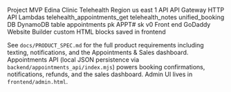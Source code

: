 Project MVP Edina Clinic Telehealth
Region us east 1
API API Gateway HTTP API
Lambdas telehealth_appointments_get telehealth_notes unified_booking
DB DynamoDB table appointments pk APPT#<id> sk v0
Front end GoDaddy Website Builder custom HTML blocks saved in frontend

See `docs/PRODUCT_SPEC.md` for the full product requirements including texting, notifications, and the Appointments & Sales dashboard.
Appointments API (local JSON persistence via `backend/appointments_api/index.mjs`) powers booking confirmations, notifications, refunds, and the sales dashboard.
Admin UI lives in `frontend/admin.html`.

